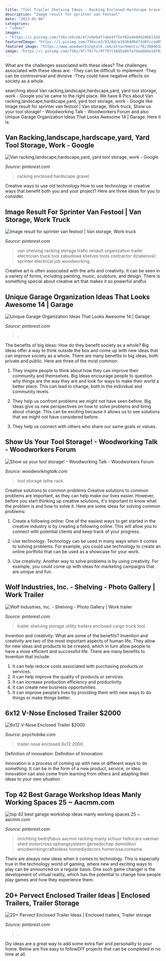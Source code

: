 ```yaml
---
title: "Tool Trailer Shelving Ideas - Racking Enclosed Hardscape Gravel"
description: "Image result for sprinter van festool"
date: "2023-01-08"
categories:
- "ideas"
images:
- "https://i.pinimg.com/736x/e9/eb/4f/e9eb4f7a6e4f75ef82a4e0d9280613dd.jpg"
featuredImage: "https://i.pinimg.com/736x/e3/93/6d/e3936dd0473d8fcced05f49916b009e1.jpg"
featured_image: "https://www.woodworkingtalk.com/attachments/f6/388463d1588127938-show-us-your-tool-storage-lathe-tool-rack-11.jpg"
image: "https://i.pinimg.com/736x/9f/79/7c/9f797c58d5ab6fa7daabdda18f82bc33--van-racking-enclosed-trailers.jpg"
---
```



What are the challenges associated with these ideas?
The challenges associated with these ideas are: 
-They can be difficult to implement
-They can be controversial and divisive
-They could have negative effects on society as a whole.

	

		
searching about Van racking,landscape,hardscape,yard, yard tool storage, work - Google you've came to the right place. We have 8 Pics about Van racking,landscape,hardscape,yard, yard tool storage, work - Google like Image result for sprinter van festool | Van storage, Work truck, Show us your tool storage! - Woodworking Talk - Woodworkers Forum and also Unique Garage Organization Ideas That Looks Awesome 14 | Garage. Here it is:
		
    
## Van Racking,landscape,hardscape,yard, Yard Tool Storage, Work - Google

<img loading=lazy src="https://i.pinimg.com/736x/e3/93/6d/e3936dd0473d8fcced05f49916b009e1.jpg" onerror="this.onerror=null;this.src='https://tse2.mm.bing.net/th?id=OIP.h8N5N89ULBv1pHAXnKKPVwHaFj&amp;pid=15.1';" alt="Van racking,landscape,hardscape,yard, yard tool storage, work - Google">

_Source: pinterest.com_

>racking enclosed hardscape gravel. 

	

Creative ways to use old technology
How to use technology in creative ways that benefit both you and your project? Here are three ideas for you to consider.

    
## Image Result For Sprinter Van Festool | Van Storage, Work Truck

<img loading=lazy src="https://i.pinimg.com/736x/78/a2/a3/78a2a3e7fa4ba6b747a1160fecd61d81.jpg" onerror="this.onerror=null;this.src='https://tse3.mm.bing.net/th?id=OIP.SfFQsRz49syFVYX2bKp1fAHaNK&amp;pid=15.1';" alt="Image result for sprinter van festool | Van storage, Work truck">

_Source: pinterest.com_

>van shelving racking storage trafic renault organization trailer electrician truck tool zabudowa shelves tools contractor działalność sprinter electrical job woodworking. 

	

Creative art is often associated with the arts and creativity. It can be seen in a variety of forms, including painting, music, sculpture, and design. There is something special about creative art that makes it so powerful andful.

    
## Unique Garage Organization Ideas That Looks Awesome 14 | Garage

<img loading=lazy src="https://i.pinimg.com/736x/cf/a0/3f/cfa03fc8c7a1d971e0882454cf25e30f.jpg" onerror="this.onerror=null;this.src='https://tse1.mm.bing.net/th?id=OIP.mdnUWcwm4Lb9vCo4TAklnQHaJ3&amp;pid=15.1';" alt="Unique Garage Organization Ideas That Looks Awesome 14 | Garage">

_Source: pinterest.com_

>. 

	

The benefits of big ideas: How do they benefit society as a whole?
Big Ideas offer a way to think outside the box and come up with new ideas that can improve society as a whole. There are many benefits to big ideas, both private and public. Here are three of the most common: 
1) They inspire people to think about how they can improve their community and themselves. Big Ideas encourage people to question why things are the way they are and look for ways to make their world a better place. This can lead to change, both in the individual and community levels.

2) They help us confront problems we might not have seen before. Big Ideas give us new perspectives on how to solve problems and bring about change. This can be exciting because it allows us to see solutions that we might not have considered before.

3) They help us connect with others who share our same goals or values.

    
## Show Us Your Tool Storage! - Woodworking Talk - Woodworkers Forum

<img loading=lazy src="https://www.woodworkingtalk.com/attachments/f6/388463d1588127938-show-us-your-tool-storage-lathe-tool-rack-11.jpg" onerror="this.onerror=null;this.src='https://tse1.mm.bing.net/th?id=OIP.CK1sB2rXHQUkKz4QYKmu6gHaHj&amp;pid=15.1';" alt="Show us your tool storage! - Woodworking Talk - Woodworkers Forum">

_Source: woodworkingtalk.com_

>tool storage lathe rack. 

	

Creative solutions to common problems
Creative solutions to common problems are important, as they can help make our lives easier. However, before you start thinking up creative solutions, it's important to know what the problem is and how to solve it. Here are some ideas for solving common problems:
1. Create a following online: One of the easiest ways to get started in the creative industry is by creating a following online. This will allow you to connect with potential clients and keep track of your progress.

2. Use technology: Technology can be used in many ways when it comes to solving problems. For example, you could use technology to create an online portfolio that can be used as a showcase for your work.

3. Use creativity: Another way to solve problems is by using creativity. For example, you could come up with ideas for marketing campaigns that are unique and fun.

    
## Wolf Industries, Inc. - Shelving - Photo Gallery | Work Trailer

<img loading=lazy src="https://i.pinimg.com/736x/9f/79/7c/9f797c58d5ab6fa7daabdda18f82bc33--van-racking-enclosed-trailers.jpg" onerror="this.onerror=null;this.src='https://tse1.mm.bing.net/th?id=OIP.M-39zMBkAs4RU12jZ08o4gHaJ4&amp;pid=15.1';" alt="Wolf Industries, Inc. - Shelving - Photo Gallery | Work trailer">

_Source: pinterest.com_

>trailer shelving storage utility trailers enclosed cargo truck tool. 

	

Invention and creativity: What are some of the benefits?
Invention and creativity are two of the most important aspects of human life. They allow for new ideas and products to be created, which in turn allow people to have a more efficient and successful life. There are many benefits to Invention that include: 
1. It can help reduce costs associated with purchasing products or services. 
2. It can help improve the quality of products or services. 
3. It can increase production efficiency and productivity. 
4. It can create new business opportunities. 
5. It can improve people’s lives by providing them with new ways to do things or make things better.

    
## 6x12 V-Nose Enclosed Trailer $2000

<img loading=lazy src="https://www.psychobike.com/forums/attachments/garage-sale/91505d1343479946t-6x12-nose-enclosed-trailer-2000-trailer-black2.jpg" onerror="this.onerror=null;this.src='https://tse4.mm.bing.net/th?id=OIP.EFRQfWd1uHyM2btS0j-RogHaJ5&amp;pid=15.1';" alt="6x12 V-Nose Enclosed Trailer $2000">

_Source: psychobike.com_

>trailer nose enclosed 6x12 2000. 

	

Definition of innovation:
Definition of Innovation: 

Innovation is a process of coming up with new or different ways to do something. It can be in the form of a new product, service, or idea. Innovation can also come from learning from others and adapting their ideas to your own situation.

    
## Top 42 Best Garage Workshop Ideas Manly Working Spaces 25 ~ Aacmm.com

<img loading=lazy src="https://i.pinimg.com/736x/91/15/68/9115683dea658a927e3fb8c2f60bc1b7.jpg" onerror="this.onerror=null;this.src='https://tse2.mm.bing.net/th?id=OIP.8u0pkWngvNlIh_J2PfrByAHaNJ&amp;pid=15.1';" alt="top 42 best garage workshop ideas manly working spaces 25 ~ aacmm.com">

_Source: pinterest.com_

>inrichting bedrijfsbus aacmm racking manly schuur hellocars vakman shed motorcross ophangsysteem gereedschap demolition woodworkingcraftsideas homediydecors homerissa coreama. 

	

There are always new ideas when it comes to technology. This is especially true in the technology world of gaming, where new and exciting ways to play can be announced on a regular basis. One such game changer is the development of virtual reality, which has the potential to change how people play games and how they experience them.

    
## 20+ Pervect Enclosed Trailer Ideas | Enclosed Trailers, Trailer Storage

<img loading=lazy src="https://i.pinimg.com/736x/e9/eb/4f/e9eb4f7a6e4f75ef82a4e0d9280613dd.jpg" onerror="this.onerror=null;this.src='https://tse3.mm.bing.net/th?id=OIP.SqQGbbLt8R6uyqTPYBnm5gHaFj&amp;pid=15.1';" alt="20+ Pervect Enclosed Trailer Ideas | Enclosed trailers, Trailer storage">

_Source: pinterest.com_

>. 

	

Diy ideas are a great way to add some extra flair and personality to your home. Below are five easy to followDIY projects that can be completed in no time at all.

